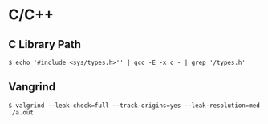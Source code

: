# C/C++




## C Library Path

```
$ echo '#include <sys/types.h>'' | gcc -E -x c - | grep '/types.h'
```




## Vangrind

```
$ valgrind --leak-check=full --track-origins=yes --leak-resolution=med ./a.out
```
